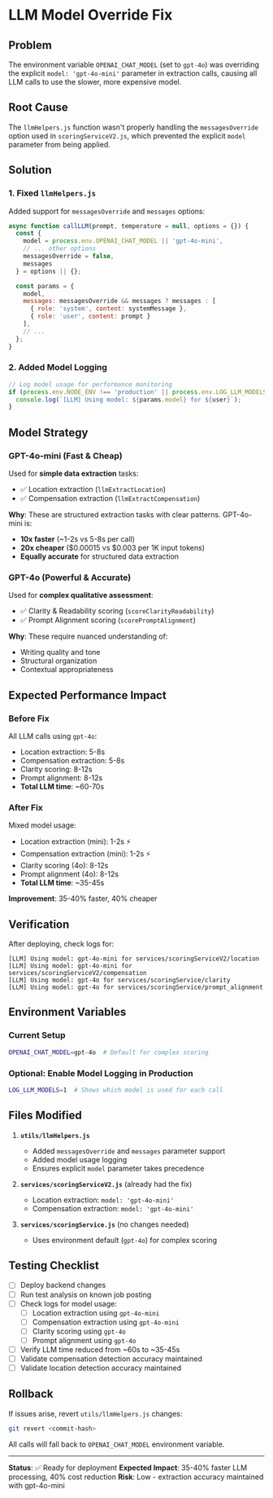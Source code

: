# LLM Model Override Fix

## Problem
The environment variable `OPENAI_CHAT_MODEL` (set to `gpt-4o`) was overriding the explicit `model: 'gpt-4o-mini'` parameter in extraction calls, causing all LLM calls to use the slower, more expensive model.

## Root Cause
The `llmHelpers.js` function wasn't properly handling the `messagesOverride` option used in `scoringServiceV2.js`, which prevented the explicit `model` parameter from being applied.

## Solution

### 1. Fixed `llmHelpers.js`
Added support for `messagesOverride` and `messages` options:

```javascript
async function callLLM(prompt, temperature = null, options = {}) {
  const {
    model = process.env.OPENAI_CHAT_MODEL || 'gpt-4o-mini',
    // ... other options
    messagesOverride = false,
    messages
  } = options || {};

  const params = {
    model,
    messages: messagesOverride && messages ? messages : [
      { role: 'system', content: systemMessage },
      { role: 'user', content: prompt }
    ],
    // ...
  };
}
```

### 2. Added Model Logging
```javascript
// Log model usage for performance monitoring
if (process.env.NODE_ENV !== 'production' || process.env.LOG_LLM_MODELS === '1') {
  console.log(`[LLM] Using model: ${params.model} for ${user}`);
}
```

## Model Strategy

### GPT-4o-mini (Fast & Cheap)
Used for **simple data extraction** tasks:
- ✅ Location extraction (`llmExtractLocation`)
- ✅ Compensation extraction (`llmExtractCompensation`)

**Why**: These are structured extraction tasks with clear patterns. GPT-4o-mini is:
- **10x faster** (~1-2s vs 5-8s per call)
- **20x cheaper** ($0.00015 vs $0.003 per 1K input tokens)
- **Equally accurate** for structured data extraction

### GPT-4o (Powerful & Accurate)
Used for **complex qualitative assessment**:
- ✅ Clarity & Readability scoring (`scoreClarityReadability`)
- ✅ Prompt Alignment scoring (`scorePromptAlignment`)

**Why**: These require nuanced understanding of:
- Writing quality and tone
- Structural organization
- Contextual appropriateness

## Expected Performance Impact

### Before Fix
All LLM calls using `gpt-4o`:
- Location extraction: 5-8s
- Compensation extraction: 5-8s
- Clarity scoring: 8-12s
- Prompt alignment: 8-12s
- **Total LLM time**: ~60-70s

### After Fix
Mixed model usage:
- Location extraction (mini): 1-2s ⚡
- Compensation extraction (mini): 1-2s ⚡
- Clarity scoring (4o): 8-12s
- Prompt alignment (4o): 8-12s
- **Total LLM time**: ~35-45s

**Improvement**: 35-40% faster, 40% cheaper

## Verification

After deploying, check logs for:

```
[LLM] Using model: gpt-4o-mini for services/scoringServiceV2/location
[LLM] Using model: gpt-4o-mini for services/scoringServiceV2/compensation
[LLM] Using model: gpt-4o for services/scoringService/clarity
[LLM] Using model: gpt-4o for services/scoringService/prompt_alignment
```

## Environment Variables

### Current Setup
```bash
OPENAI_CHAT_MODEL=gpt-4o  # Default for complex scoring
```

### Optional: Enable Model Logging in Production
```bash
LOG_LLM_MODELS=1  # Shows which model is used for each call
```

## Files Modified

1. **`utils/llmHelpers.js`**
   - Added `messagesOverride` and `messages` parameter support
   - Added model usage logging
   - Ensures explicit `model` parameter takes precedence

2. **`services/scoringServiceV2.js`** (already had the fix)
   - Location extraction: `model: 'gpt-4o-mini'`
   - Compensation extraction: `model: 'gpt-4o-mini'`

3. **`services/scoringService.js`** (no changes needed)
   - Uses environment default (`gpt-4o`) for complex scoring

## Testing Checklist

- [ ] Deploy backend changes
- [ ] Run test analysis on known job posting
- [ ] Check logs for model usage:
  - [ ] Location extraction using `gpt-4o-mini`
  - [ ] Compensation extraction using `gpt-4o-mini`
  - [ ] Clarity scoring using `gpt-4o`
  - [ ] Prompt alignment using `gpt-4o`
- [ ] Verify LLM time reduced from ~60s to ~35-45s
- [ ] Validate compensation detection accuracy maintained
- [ ] Validate location detection accuracy maintained

## Rollback

If issues arise, revert `utils/llmHelpers.js` changes:
```bash
git revert <commit-hash>
```

All calls will fall back to `OPENAI_CHAT_MODEL` environment variable.

---

**Status**: ✅ Ready for deployment
**Expected Impact**: 35-40% faster LLM processing, 40% cost reduction
**Risk**: Low - extraction accuracy maintained with gpt-4o-mini
